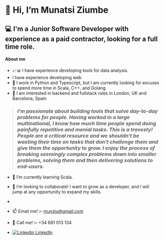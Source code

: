 # 👋 Hi, I’m Munatsi Ziumbe
## 💻 I'm a Junior Software Developer with experience as a paid contractor, looking for a full time role.

#### About me
- 📈📊 I have experience developing tools for data analysis.
- I have experience developing web
- 🐍 I work in Python and Typescript, but I am currently looking for excuses to spend more time in Scala, C++, and Golang.
- 👀 I am interested in backend and fullstack roles in London, UK and Barcelona, Spain


>  ### *I’m passionate about building tools that solve day-to-day problems for people. Having worked in a large multinational, I know how much time people spend doing painfully repetitive and menial tasks. This is a travesty! People are a critical resource and we shouldn't be wasting their time on tasks that don't challenge them and give them the opportunity to grow. I enjoy the process of breaking seemingly complex problems down into smaller problems, solving them and then delivering solutions to end-users.*

- 🌱 I’m currently learning Scala.

- 💞️ I’m looking to collaborate! I want to grow as a developer, and I will jump at any opportunity to expand my skills. 
- 
- 📫 Email me! ⌲ munziu@gmail.com
- 📱 Call me! ⌲ +34 681 013 134 
- [![Linkedin](https://i.stack.imgur.com/gVE0j.png) LinkedIn](https://www.linkedin.com/in/munziu)

